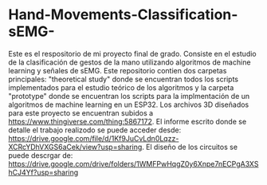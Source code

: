 # Hand-Movements-Classification-sEMG-
Este es el respositorio de mi proyecto final de grado.
Consiste en el estudio de la clasificación de gestos de la mano utilizando algoritmos de machine learning y señales de sEMG.
Este repositorio contien dos carpetas principales: "theoretical study" donde se encuentran todos los scripts implementados para el estudio teórico de los algoritmos
y la carpeta "prototype" donde se encuentran los scripts para la implmentación de un algoritmos de machine learning en un ESP32.
Los archivos 3D diseñados para este proyecto se encuentran subidos a https://www.thingiverse.com/thing:5867172.
El informe escrito donde se detalle el trabajo realizodo se puede acceder desde: https://drive.google.com/file/d/1Kf9JuCvLdn0Lqzz-XCRcYDhVXGS6aCek/view?usp=sharing.
El diseño de los circuitos se puede descrgar de: https://drive.google.com/drive/folders/1WMFPwHqgZ0y6Xnpe7nECPgA3XShCJ4Yf?usp=sharing
